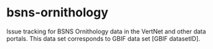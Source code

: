# bsns-ornithology
Issue tracking for BSNS Ornithology data in the VertNet and other data portals. This data set corresponds to GBIF data set [GBIF datasetID]. 
